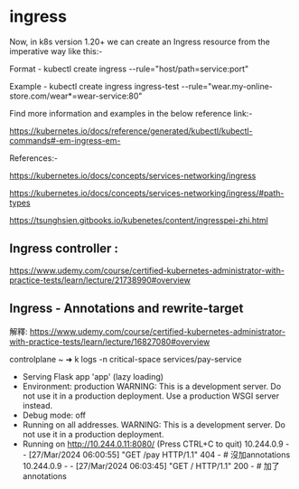# ingress

Now, in k8s version 1.20+ we can create an Ingress resource from the imperative way like this:-

Format - kubectl create ingress <ingress-name> --rule="host/path=service:port"

Example - kubectl create ingress ingress-test --rule="wear.my-online-store.com/wear*=wear-service:80"

Find more information and examples in the below reference link:-

https://kubernetes.io/docs/reference/generated/kubectl/kubectl-commands#-em-ingress-em-

References:-

https://kubernetes.io/docs/concepts/services-networking/ingress

https://kubernetes.io/docs/concepts/services-networking/ingress/#path-types

https://tsunghsien.gitbooks.io/kubenetes/content/ingresspei-zhi.html


## Ingress controller :
https://www.udemy.com/course/certified-kubernetes-administrator-with-practice-tests/learn/lecture/21738990#overview

## Ingress - Annotations and rewrite-target

解釋:
https://www.udemy.com/course/certified-kubernetes-administrator-with-practice-tests/learn/lecture/16827080#overview


controlplane ~ ➜  k logs -n critical-space services/pay-service 
 * Serving Flask app 'app' (lazy loading)
 * Environment: production
   WARNING: This is a development server. Do not use it in a production deployment.
   Use a production WSGI server instead.
 * Debug mode: off
 * Running on all addresses.
   WARNING: This is a development server. Do not use it in a production deployment.
 * Running on http://10.244.0.11:8080/ (Press CTRL+C to quit)
10.244.0.9 - - [27/Mar/2024 06:00:55] "GET /pay HTTP/1.1" 404 - # 沒加annotations
10.244.0.9 - - [27/Mar/2024 06:03:45] "GET / HTTP/1.1" 200 - # 加了annotations